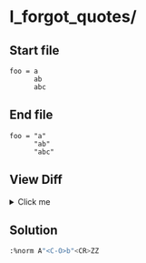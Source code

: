 # I_forgot_quotes/
## Start file
```
foo = a
      ab
      abc
```
## End file
```
foo = "a"
      "ab"
      "abc"
```
## View Diff
<details><summary>Click me</summary>

```
--- I_forgot_quotes//inp
+++ I_forgot_quotes//out
@@ -1,3 +1,3 @@
-foo = a
-      ab
-      abc
+foo = "a"
+      "ab"
+      "abc"
```
</details>

## Solution
```sh
:%norm A"<C-O>b"<CR>ZZ
```
